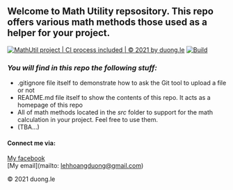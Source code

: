 ## Welcome to Math Utility repsository. This repo offers various math methods those used as a helper for your project.

[![MathUtil project | CI process included | © 2021 by duong.le](https://github.com/hoangduongle/math-util/actions/workflows/mathutil-ci-action.yml/badge.svg)](https://github.com/hoangduongle/math-util/actions/workflows/mathutil-ci-action.yml)
[![Build](https://github.com/hoangduongle/math-util/actions/workflows/SonarCloud.yml/badge.svg)](https://github.com/hoangduongle/math-util/actions/workflows/SonarCloud.yml)

### *_You will find in this repo the following stuff:_*
* .gitignore file itself to demonstrate how to ask the Git tool to upload a file or not
* README.md file itself to show the contents of this repo. It acts as a homepage of this repo
* All of math methods located in the *src* folder to support for the math calculation in your project. Feel free to use them.
* (TBA...)

#### Connect me via:
[My facebook](https://www.facebook.com/LeHHDuong)  
[My email](mailto: lehhoangduong@gmail.com)

© 2021 duong.le
